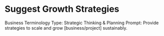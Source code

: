 # Suggest Growth Strategies

Business Terminology Type: Strategic Thinking & Planning
Prompt: Provide strategies to scale and grow [business/project] sustainably.